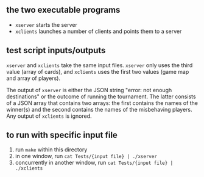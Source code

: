 
## the two executable programs
* `xserver` starts the server
* `xclients` launches a number of clients and points them to a server

## test script inputs/outputs

`xserver` and `xclients` take the same input files. `xserver` only uses the third value (array of cards),
and `xclients` uses the first two values (game map and array of players).

The output of `xserver` is either the JSON string "error: not enough destinations" or the outcome of running the tournament.
The latter consists of a JSON array that contains two arrays: the first contains the names of the winner(s)
and the second contains the names of the misbehaving players. Any output of `xclients` is ignored.

## to run with specific input file

1. run `make` within this directory
2. in one window, run `cat Tests/{input file} | ./xserver`
3. concurrently in another window, run `cat Tests/{input file} | ./xclients`